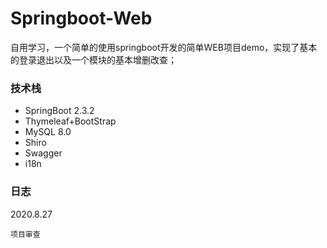 # Springboot-Web

自用学习，一个简单的使用springboot开发的简单WEB项目demo，实现了基本的登录退出以及一个模块的基本增删改查；

### 技术栈

-   SpringBoot 2.3.2
-   Thymeleaf+BootStrap
-   MySQL 8.0
-   Shiro
-   Swagger
-   i18n

### 日志

2020.8.27

```
项目审查
```



